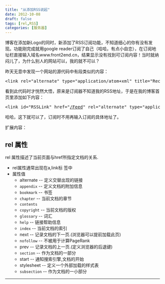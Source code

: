 ```yaml
---
title: "从添加RSS说起"
date: 2012-10-08
draft: false
tags: [rel,RSS]
categories: [服务器]
---
```


博客在添加新Logo的同时，新添加了RSS订阅功能，不知道细心的你有没有发现。功能刚完成就用google reader订阅了自己（哈哈，有点小自恋），在订阅地址栏直接输入域名www.front2end.cn，结果显示没有找到可订阅内容！当时就纳闷儿了，为什么别人的网站可以，我的就不可以？

昨天无意中发现一个网站的源代码中有段类似的内容：


<pre>&lt;link rel=&#34;<a class="attribute-value">alternate</a>&#34; type=&#34;<a class="attribute-value">application/atom+xml</a>&#34; title=&#34;<a class="attribute-value">Recent Entries</a>&#34; href=&#34;...<a href="view-source:http://www.mnot.net/blog/index.atom" class="attribute-value"></a>&#34;&gt; </pre>

看到此代码时才恍然大悟，原来是订阅器不知道我的RSS地址，于是在我的博客首页里添加如下内容：

<pre>&lt;link id=&#34;<a class="attribute-value">RSSLink</a>&#34; href=&#34;<a href="view-source:http://www.front2end.cn/Feed" class="attribute-value">/Feed</a>&#34; rel=&#34;<a class="attribute-value">alternate</a>&#34; type=&#34;<a class="attribute-value">application/rss+xml</a>&#34; title=&#34;<a class="attribute-value">RSS</a>&#34;&gt; </pre>

哈哈，这下就可以了，订阅时不用再输入订阅的具体地址了。

扩展内容：


## rel 属性


rel 属性描述了当前页面与href所指定文档的关系.


- rel属性通常出现在a,link标 签中
- 属性值
  - alternate -- 定义交替出现的链接
  - <code>appendix</code> -- 定义文档的附加信息
  - <code>bookmark</code> -- 书签
  - <code>chapter</code> -- 当前文档的章节
  - <code>contents</code> 
  - <code>copyright</code> -- 当前文档的版权
  - <code>glossary</code> -- 词汇
  - <code>help</code> -- 链接帮助信息
  - <code>index</code> -- 当前文档的索引
  - next -- 记录文档的下一页.(浏览器可以提前加载此页)
  - <code>nofollow</code> -- 不被用于计算PageRank
  - prev -- 记录文档的上一页.(定义浏览器的后退键)
  - <code>section</code> -- 作为文档的一部分
  - start -- 通知搜索引擎,文档的开始
  - stylesheet -- 定义一个外部加载的样式表
  - <code>subsection</code> -- 作为文档的一小部分


 
- - -
 